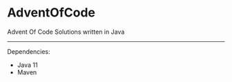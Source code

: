# AdventOfCode
Advent Of Code Solutions written in Java

--------------------------------

Dependencies:
- Java 11
- Maven
